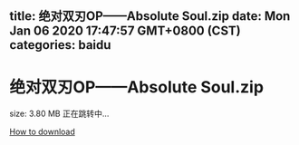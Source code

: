 
title: 绝对双刃OP——Absolute Soul.zip
date: Mon Jan 06 2020 17:47:57 GMT+0800 (CST)    
categories: baidu
---

# 绝对双刃OP——Absolute Soul.zip
size: 3.80 MB
 正在跳转中...
 

[How to download](https://bpcam.bemobtrk.com/go/2ceec3aa-1ca2-46d6-b9ff-aaa5c184517c?jno=3460)